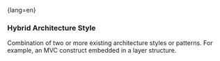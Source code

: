 {lang=en}
### Hybrid Architecture Style

Combination of two or more existing architecture styles or
patterns. For example, an MVC construct embedded in a layer
structure.


